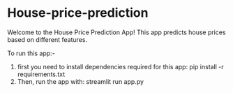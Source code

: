 # House-price-prediction
Welcome to the House Price Prediction App! This app predicts house prices based on different features.

To run this app:-
1. first you need to install dependencies required for this app:
    pip install -r requirements.txt
2. Then, run the app with:
    streamlit run app.py
